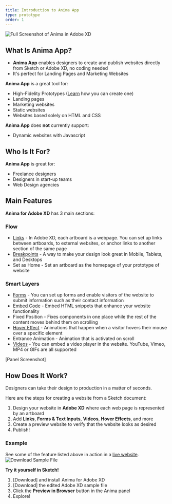 ```yaml
---
title: Introduction to Anima App
type: prototype
order: 1
---
```

![Full Screenshot of Anima in Adobe XD](http://f.cl.ly/items/2J121n1g0I1w3P1S1a2l/Screen%20Shot%202019-01-23%20at%2012.40.52%20AM.png)

## What Is Anima App?

* **Anima App** enables designers to create and publish websites directly from Sketch or Adobe XD, no coding needed
* It's perfect for Landing Pages and Marketing Websites
 
**Anima App** is a great tool for:

 * High-Fidelity Prototypes ([Learn](https://support.animaapp.com/designer-s-guide-to-anima/how-to-create-a-high-fidelity-prototype-in-sketch-using-anima) how you can create one)
 * Landing pages
 * Marketing websites
 * Static websites
 * Websites based solely on HTML and CSS

**Anima App** does **not** currently support:

* Dynamic websites with Javascript

## Who Is It For?

**Anima App** is great for:

 * Freelance designers
 * Designers in start-up teams
 * Web Design agencies



## Main Features

**Anima for Adobe XD** has 3 main sections:

### **Flow** 
-  [Links](https://docs.animaapp.com/v3/prototype/03-links.html) - In Adobe XD, each artboard is a webpage. You can set up links between artboards, to external websites, or anchor links to another section of the same page
-  [Breakpoints](https://docs.animaapp.com/v3/prototype/breakpoints.html) - A way to make your design look great in Mobile, Tablets, and Desktops
-  Set as Home - Set an artboard as the homepage of your prototype of website
  
### **Smart Layers**
- [Forms](https://docs.animaapp.com/v3/prototype/03-forms.html) - You can set up forms and enable visitors of the website to submit information such as their contact information
- [Embed Code](https://docs.animaapp.com/v3/prototype/Embed%20Code.html) - Embed HTML snippets that enhance your website functionality
- Fixed Position - Fixes components in one place while the rest of the content moves behind them on scrolling
- [Hover Effect](https://docs.animaapp.com/v3/prototype/hover.html) - Animations that happen when a visitor hovers their mouse over a specific element
- Entrance Animation - Animation that is activated on scroll
- [Videos](https://docs.animaapp.com/v3/prototype/03-videos.html) - You can embed a video player in the website. YouTube, Vimeo, MP4 or GIFs are all supported

[Panel Screenshot]

## How Does It Work?

Designers can take their design to production in a matter of seconds.

Here are the steps for creating a website from a Sketch document:

1. Design your website in **Adobe XD** where each web page is represented by an artboard
2. Add **Links**, **Forms & Text Inputs**, **Videos**, **Hover Effects**, and more
3.  Create a preview website to verify that the website looks as desired
4. Publish!

### Example
See some of the feature listed above in action in a [live website](https://quiet-cherry-4123.animaapp.io/).
![Download Sample File](https://docs.animaapp.com/images/launchpad/betterdesk1.png)

**Try it yourself in Sketch!**

1. [Download] and install Anima for Adobe XD
2. [Download] the edited Adobe XD sample file
3. Click the **Preview in Browser** button in the Anima panel
4. Explore!
